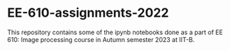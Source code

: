 # EE-610-assignments-2022

This repository contains some of the ipynb notebooks done as a part of EE 610: Image processing course in Autumn semester 2023 at IIT-B.

